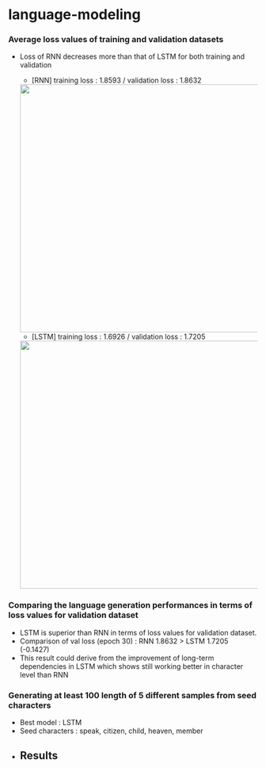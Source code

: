 # language-modeling
### Average loss values of training and validation datasets 
- Loss of RNN decreases more than that of LSTM for both training and validation
  - [RNN] training loss : 1.8593 / validation loss : 1.8632
  <img src="https://github.com/jiwwnn/language-modeling/assets/134251617/8d51483f-7c37-43d1-8908-9da5a1ffead9" width='500'>

  - [LSTM] training loss : 1.6926 / validation loss : 1.7205
  <img src="https://github.com/jiwwnn/language-modeling/assets/134251617/ea25d946-11bc-4a12-b5b1-a291bcc15353" width='500'>

### Comparing the language generation performances in terms of loss values for validation dataset
  - LSTM is superior than RNN in terms of loss values for validation dataset.
  - Comparison of val loss (epoch 30) : RNN 1.8632  > LSTM 1.7205 (-0.1427)
  - This result could derive from the improvement of long-term dependencies in LSTM which shows still working better in character level than RNN

### Generating at least 100 length of 5 different samples from seed characters
- Best model : LSTM
- Seed characters : speak, citizen, child, heaven, member
- Results
  - 
